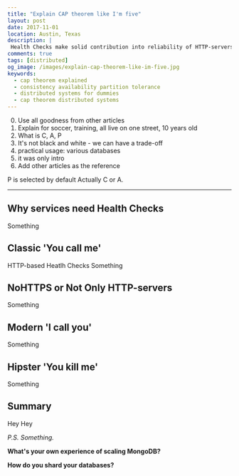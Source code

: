 ```yaml
---
title: "Explain CAP theorem like I'm five"
layout: post
date: 2017-11-01
location: Austin, Texas
description: |
 Health Checks make solid contribution into reliability of HTTP-servers. You can use them for Not Only HTTP based services.
comments: true
tags: [distributed]
og_image: /images/explain-cap-theorem-like-im-five.jpg
keywords:
  - cap theorem explained
  - consistency availability partition tolerance
  - distributed systems for dummies
  - cap theorem distributed systems
---
```


<div class="image-wrapper">
  <amp-img
      media="(min-width: 550px)"
      src="{{ site.cdn.http }}/images/explain-cap-theorem-like-im-five.jpg"
      alt="Explain CAP theorem like I'm five"
      class="image-right"
      width="250"
      height="345"
      layout="fixed">
  </amp-img>
</div>


0. Use all goodness from other articles
1. Explain for soccer, training, all live on one street, 10 years old
2. What is C, A, P
3. It's not black and white - we can have a trade-off
4. practical usage: various databases
5. it was only intro
6. Add other articles as the reference

P is selected by default
Actually C or A.

<!--more-->

----

Why services need Health Checks
-----

Something

Classic 'You call me'
-----

HTTP-based Heatlh Checks
Something

NoHTTPS or Not Only HTTP-servers
-----

Something

Modern 'I call you'
-----

Something

Hipster 'You kill me'
-----

Something

Summary
-----

Hey Hey


_P.S. Something._

**What's your own experience of scaling MongoDB?**

**How do you shard your databases?**
